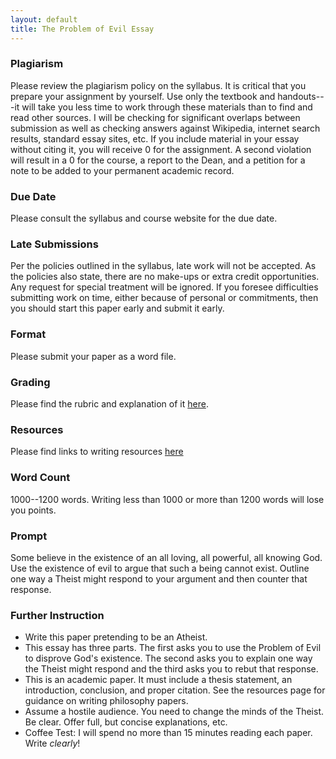 ```yaml
---
layout: default
title: The Problem of Evil Essay 
---
```



### Plagiarism

Please review the plagiarism policy on the syllabus. It is critical that you prepare your assignment by yourself. Use only the textbook and handouts---it will take you less time to work through these materials than to find and read other sources. I will be checking for significant overlaps between submission as well as checking answers against Wikipedia, internet search results, standard essay sites, etc. If you include material in your essay without citing it, you will receive 0 for the assignment. A second violation will result in a 0 for the course, a report to the Dean, and a petition for a note to be added to your permanent academic record. 

### Due Date
Please consult the syllabus and course website for the due date.

### Late Submissions

Per the policies outlined in the syllabus, late work will not be accepted. As the policies also state, there are no make-ups or extra credit opportunities. Any request for special treatment will be ignored. If you foresee difficulties submitting work on time, either because of personal or commitments, then you should start this paper early and submit it early. 

### Format
Please submit your paper as a word file. 

### Grading
Please find the rubric and explanation of it [here](/Teaching/Grading/).

### Resources
Please find links to writing resources [here](/Teaching/Resources/)

### Word Count

1000--1200 words. Writing less than 1000 or more than 1200 words will lose you points. 

### Prompt 

Some believe in the existence of an all loving, all powerful, all knowing God. Use the existence of evil to argue that such a being cannot exist. Outline one way a Theist might respond to your argument and then counter that response. 

### Further Instruction 

+ Write this paper pretending to be an Atheist. 
+ This essay has three parts. The first asks you to use the Problem of Evil to disprove God's existence. The second asks you to explain one way the Theist might respond and the third asks you to rebut that response. 
+ This is an academic paper. It must include a thesis statement, an introduction, conclusion, and proper citation. See the resources page for guidance on writing philosophy papers. 
+ Assume a hostile audience. You need to change the minds of the Theist. Be clear. Offer full, but concise explanations, etc. 
+ Coffee Test: I will spend no more than 15 minutes reading each paper. Write *clearly*!
